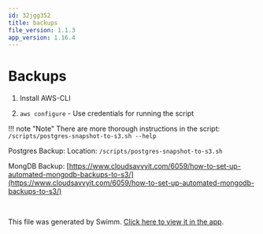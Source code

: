 ```yaml
---
id: 32jgg352
title: backups
file_version: 1.1.3
app_version: 1.16.4
---
```


# Backups

1.  Install AWS-CLI

2.  `aws configure` - Use credentials for running the script

!!! note "Note" There are more thorough instructions in the script: `/scripts/postgres-snapshot-to-s3.sh --help`

Postgres Backup: Location: `/scripts/postgres-snapshot-to-s3.sh`

MongDB Backup: [https://www.cloudsavvyit.com/6059/how-to-set-up-automated-mongodb-backups-to-s3/](https://www.cloudsavvyit.com/6059/how-to-set-up-automated-mongodb-backups-to-s3/)

<br/>

This file was generated by Swimm. [Click here to view it in the app](https://app.swimm.io/repos/Z2l0aHViJTNBJTNBaWNocmlzYmlyY2glM0ElM0FkYXRhcG9pbnRjaHJpcw==/docs/32jgg352).
